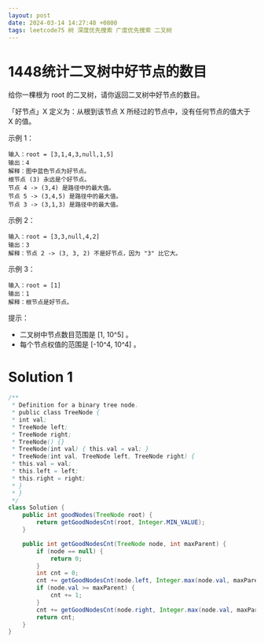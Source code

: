 ```yaml
---
layout: post
date: 2024-03-14 14:27:48 +0800
tags: leetcode75 树 深度优先搜索 广度优先搜索 二叉树
---
```


# 1448统计二叉树中好节点的数目

给你一棵根为 root 的二叉树，请你返回二叉树中好节点的数目。

「好节点」X 定义为：从根到该节点 X 所经过的节点中，没有任何节点的值大于 X 的值。

示例 1：
```
输入：root = [3,1,4,3,null,1,5]
输出：4
解释：图中蓝色节点为好节点。
根节点 (3) 永远是个好节点。
节点 4 -> (3,4) 是路径中的最大值。
节点 5 -> (3,4,5) 是路径中的最大值。
节点 3 -> (3,1,3) 是路径中的最大值。
```
示例 2：
```
输入：root = [3,3,null,4,2]
输出：3
解释：节点 2 -> (3, 3, 2) 不是好节点，因为 "3" 比它大。
```
示例 3：
```
输入：root = [1]
输出：1
解释：根节点是好节点。
```
提示：
+ 二叉树中节点数目范围是 [1, 10^5] 。
+ 每个节点权值的范围是 [-10^4, 10^4] 。

# Solution 1

``` java
/**
 * Definition for a binary tree node.
 * public class TreeNode {
 * int val;
 * TreeNode left;
 * TreeNode right;
 * TreeNode() {}
 * TreeNode(int val) { this.val = val; }
 * TreeNode(int val, TreeNode left, TreeNode right) {
 * this.val = val;
 * this.left = left;
 * this.right = right;
 * }
 * }
 */
class Solution {
    public int goodNodes(TreeNode root) {
        return getGoodNodesCnt(root, Integer.MIN_VALUE);
    }

    public int getGoodNodesCnt(TreeNode node, int maxParent) {
        if (node == null) {
            return 0;
        }
        int cnt = 0;
        cnt += getGoodNodesCnt(node.left, Integer.max(node.val, maxParent));
        if (node.val >= maxParent) {
            cnt += 1;
        }
        cnt += getGoodNodesCnt(node.right, Integer.max(node.val, maxParent));
        return cnt;
    }
}
```
